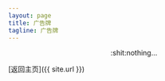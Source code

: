 ```yaml
---
layout: page
title: 广告牌
tagline: 广告牌
---
```


<div style="text-align:center">:shit:nothing...</div>

[返回主页]({{ site.url }})
